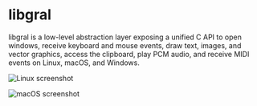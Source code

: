 # libgral

libgral is a low-level abstraction layer exposing a unified C API to open windows, receive keyboard and mouse events, draw text, images, and vector graphics, access the clipboard, play PCM audio, and receive MIDI events on Linux, macOS, and Windows.

![Linux screenshot](https://github.com/user-attachments/assets/5854a18c-8a36-41e5-bb98-bf025266fe46)

![macOS screenshot](https://github.com/user-attachments/assets/6a34fc32-52c2-4c3f-96ee-5f1bf3e2fc95)
